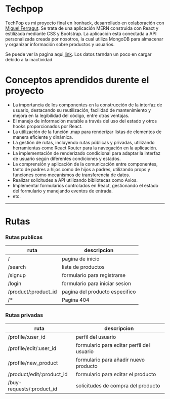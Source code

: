 # Techpop

TechPop es mi proyecto final en Ironhack, desarrollado en colaboración con [Miguel Ferragut](https://github.com/MiguelFerragut).
Se trata de una aplicación MERN construida con React y estilizada mediante CSS y Bootstrap. La aplicación está conectada a
API personalizada creada por nosotros, la cual utiliza MongoDB para almacenar y organizar información sobre productos y usuarios.

Se puede ver la pagina aqui,[link](https://techpop.vercel.app/).
Los datos tarndan un poco en cargar debido a la inactividad.

# Conceptos aprendidos durente el proyecto

- La importancia de los componentes en la construcción de la interfaz de usuario, destacando su reutilización, facilidad de mantenimiento y mejora en la legibilidad del código, entre otras ventajas.
- El manejo de información mutable a través del uso del estado y otros hooks proporcionados por React.
- La utilización de la función .map para renderizar listas de elementos de manera eficiente y dinámica.
- La gestión de rutas, incluyendo rutas públicas y privadas, utilizando herramientas como React Router para la navegación en la aplicación.
- La implementación de renderizado condicional para adaptar la interfaz de usuario según diferentes condiciones y estados.
- La comprensión y aplicación de la comunicación entre componentes, tanto de padres a hijos como de hijos a padres, utilizando props y funciones como mecanismos de transferencia de datos.
- Realizar solicitudes a API utilizando bibliotecas como Axios.
- Implementar formularios controlados en React, gestionando el estado del formulario y manejando eventos de entrada.
- etc.

---

# Rutas

### Rutas publicas

| ruta                 | descripcion                    |
| -------------------- | ------------------------------ |
| /                    | pagina de inicio               |
| /search              | lista de productos             |
| /signup              | formulario para registrarse    |
| /login               | formulario para iniciar sesion |
| /product/:product_id | pagina del producto especifico |
| /\*                  | Pagina 404                     |

### Rutas privadas

| ruta                      | descripcion                               |
| ------------------------- | ----------------------------------------- |
| /profile/:user_id         | perfil del usuario                        |
| /profile/edit/:user_id    | formulario para editar perfil del usuario |
| /profile/new_product      | formulario para añadir nuevo producto     |
| /product/edit/:product_id | formulario para editar el producto        |
| /buy-requests/:product_id | solicitudes de compra del producto        |
